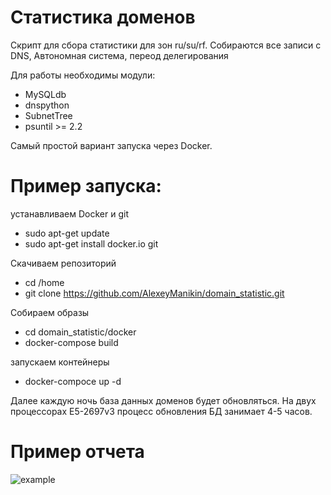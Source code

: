 # Статистика доменов
Скрипт для сбора статистики для зон ru/su/rf. Собираются все записи c DNS, 
Автономная система, переод делегирования

Для работы необходимы модули:
- MySQLdb
- dnspython
- SubnetTree
- psuntil >= 2.2

Самый простой вариант запуска через Docker.

# Пример запуска:

устанавливаем Docker и git

* sudo apt-get update 
* sudo apt-get install docker.io git

Скачиваем репозиторий

* cd /home
* git clone https://github.com/AlexeyManikin/domain_statistic.git

Собираем образы

* cd domain_statistic/docker
* docker-compose build

запускаем контейнеры

* docker-compoce up -d



Далее каждую ночь база данных доменов будет обновляться. На двух процессорах E5-2697v3 процесс обновления БД занимает 4-5 часов.


# Пример отчета 

![example](https://scontent.xx.fbcdn.net/hphotos-xpt1/t31.0-8/11779902_855515371153091_8587193411725580989_o.png)


